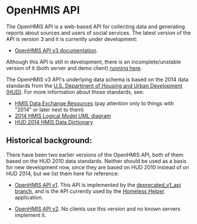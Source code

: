 OpenHMIS API
============

The OpenHMIS API is a web-based API for collecting data and generating
reports about sources and users of social services.  The latest
version of the API is version 3 and it is currently under development:

* [OpenHMIS API v3 documentation](https://docs.google.com/document/d/15-7OoU0fRtdq9IUuATA9AQfZsuDnkq03X9ORbs94udE/edit?pli=1).

Although this API is still in development, there is an
incomplete/unstable version of it (both server and demo client)
[running here](http://108.59.80.159:8080/HMISClient/).

The OpenHMIS v3 API's underlying data schema is based on the 2014 data
standards from the [U.S. Department of Housing and Urban Development
(HUD)](http://hud.gov/).  For more information about those standards,
see:

* [HMIS Data Exchange Resources](http://www.hudhdx.info/VendorResources.aspx) (pay attention only to things with "2014" or later next to them)
* [2014 HMIS Logical Model UML diagram](http://www.hudhdx.info/Resources/Vendors/4_0/HMIS_Logical_Model.pdf)
* [HUD 2014 HMIS Data Dictionary](https://www.hudexchange.info/resource/3824/hmis-data-dictionary/)

Historical background:
----------------------

There have been two earlier versions of the OpenHMIS API, both of them
based on the HUD 2010 data standards.  Neither should be used as a
basis for new development now, since they are based on HUD 2010
instead of on HUD 2014, but we list them here for reference:

* [OpenHMIS API v1](https://drive.google.com/viewerng/viewer?a=v&pid=sites&srcid=cGNuaS5vcmd8b3BlbmhtaXN8Z3g6NGVmMWE3NzQ5OWRlOTA0Mw).  This API is implemented by the [deprecated_v1_api branch](https://github.com/PCNI/OpenHMIS/tree/deprecated_v1_api), and is the API currently used by the [Homeless Helper](https://github.com/PCNI/homeless-helper) application.

* [OpenHMIS API v2](https://code.google.com/p/openciss/wiki/openCISS_API_v2).  No clients use this version and no known servers implement it.
